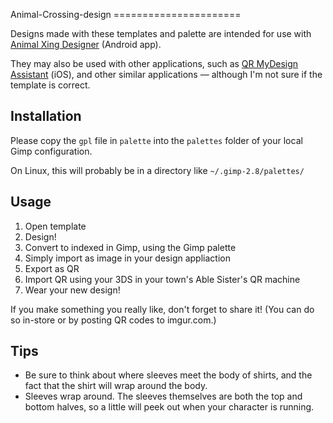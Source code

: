 Animal-Crossing-design ======================

Designs made with these templates and palette are intended for use with
[Animal Xing Designer](https://play.google.com/store/apps/details?id=net.nefastudio.android.dmoridesigner)
(Android app).

They may also be used with other applications, such as
[QR MyDesign Assistant](https://itunes.apple.com/us/app/qr-mydesign-assistant-for/id588617754?mt=8)
(iOS), and other similar applications — although I'm not sure if the
template is correct.


## Installation

Please copy the `gpl` file in `palette` into the `palettes` folder of
your local Gimp configuration. 

On Linux, this will probably be in a directory like
`~/.gimp-2.8/palettes/`


## Usage

1. Open template
2. Design!
3. Convert to indexed in Gimp, using the Gimp palette
4. Simply import as image in your design appliaction
5. Export as QR
6. Import QR using your 3DS in your town's Able Sister's QR machine
7. Wear your new design!

If you make something you really like, don't forget to share it!
(You can do so in-store or by posting QR codes to imgur.com.)


## Tips

* Be sure to think about where sleeves meet the body of shirts, and the
  fact that the shirt will wrap around the body.
* Sleeves wrap around. The sleeves themselves are both the top and
  bottom halves, so a little will peek out when your character is
  running.
